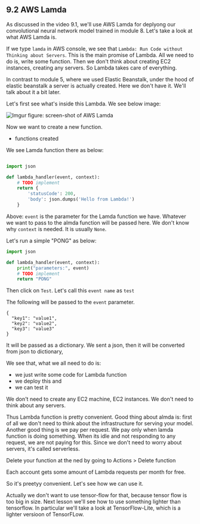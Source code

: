 ## 9.2 AWS Lamda

As discussed in the video 9.1, we'll use AWS Lamda for deplyong our convolutional neural network model trained in module 8. Let's take a look at what AWS Lamda is.

If we type `lamda` in AWS console, we see that `Lambda: Run Code without Thinking about Servers`. This is the main promise of Lambda. All we need to do is, write some function. Then we don't think about creating EC2 instances, creating any servers. So Lambda takes care of everything.

In contrast to module 5, where we used Elastic Beanstalk, under the hood of elastic beanstalk a server is actually created. Here we don't have it. We'll talk about it a bit later.

Let's first see what's inside this Lambda. We see below image:

![Imgur](https://i.imgur.com/xbqSt9J.png) 
figure: screen-shot of AWS Lamda

Now we want to create a new function.

- functions created

We see Lamda function there as below:

```python

import json

def lambda_handler(event, context):
    # TODO implement
    return {
        'statusCode': 200,
        'body': json.dumps('Hello from Lambda!')
    }

```

Above: `event` is the parameter for the Lamda function we have. Whatever we want to pass to the almda function will be passed here. We don't know why `context` is needed. It is usually `None`. 

Let's run a simple "PONG" as below:

```python
import json

def lambda_handler(event, context):
    print("parameters:", event)
    # TODO implement
    return "PONG"
```

Then click on `Test`. Let's call this `event name` as `test` 

The following will be passed to the `event` parameter. 

```
{
  "key1": "value1",
  "key2": "value2",
  "key3": "value3"
}
```
It will be passed as a dictionary. We sent a json, then it will be converted from json to dictionary, 

 
We see that, what we all need to do is:

- we just write some code for Lambda function
- we deploy this and
- we can test it

We don't need to create any EC2 machine, EC2 instances. We don't need to think about any servers.

Thus Lambda function is pretty convenient. Good thing about almda is: first of all we don't need to think about the infrastructure for serving your model. Another good thing is we pay per request. We pay only when lamda function is doing something. When its idle and not responding to any request, we are not paying for this. Since we don't need to worry about servers, it's called serverless. 

Delete your function at the ned by going to Actions > Delete function

Each account gets some amount of Lambda requests per month for free.

So it's preetyy convenient. Let's see how we can use it. 

Actually we don't want to use tensor-flow for that, because tensor flow is too big in size. Next lesson we'll see how to use something lighter than tensorflow. In particular we'll take a look at TensorFlow-Lite, which is a lighter versioon of TensorFLow.   